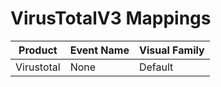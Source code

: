# VirusTotalV3 Mappings
|Product|Event Name|Visual Family|
|-------|----------|-------------|
|Virustotal|None|Default|
